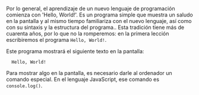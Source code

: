 Por lo general, el aprendizaje de un nuevo lenguaje de programación comienza con 'Hello, World!'. Es un programa simple que muestra un saludo en la pantalla y al mismo tiempo familiariza con el nuevo lenguaje, así como con su sintaxis y la estructura del programa.. Esta tradición tiene más de cuarenta años, por lo que no la romperemos: en la primera lección escribiremos el programa `Hello, World!`.

Este programa mostrará el siguiente texto en la pantalla:

```text
  Hello, World!
```

Para mostrar algo en la pantalla, es necesario darle al ordenador un comando especial. En el lenguaje JavaScript, ese comando es `console.log()`.
